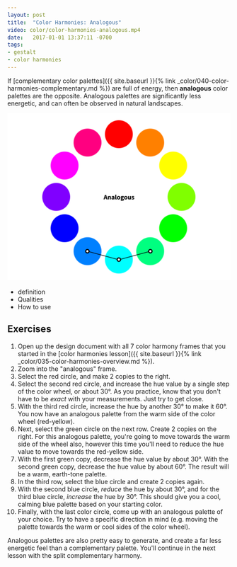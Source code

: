 ```yaml
---
layout: post
title:  "Color Harmonies: Analogous"
video: color/color-harmonies-analogous.mp4
date:   2017-01-01 13:37:11 -0700
tags:
- gestalt
- color harmonies
---
```

If [complementary color palettes]({{ site.baseurl }}{% link _color/040-color-harmonies-complementary.md %}) are full of energy, then **analogous** color palettes are the opposite. Analogous palettes are significantly less energetic, and can often be observed in natural landscapes.

![Analogous Color Harmony](/images/color/color-wheel-analogous.png)

* definition
* Qualities
* How to use

<!--more-->
## Exercises

1. Open up the design document with all 7 color harmony frames that you started in the [color harmonies lesson]({{ site.baseurl }}{% link _color/035-color-harmonies-overview.md %}).
2. Zoom into the "analogous" frame.
3. Select the red circle, and make 2 copies to the right.
4. Select the second red circle, and increase the hue value by a single step of the color wheel, or about 30°. As you practice, know that you don't have to be *exact* with your measurements. Just try to get close.
5. With the third red circle, increase the hue by another 30° to make it 60°. You now have an analogous palette from the warm side of the color wheel (red-yellow).
6. Next, select the green circle on the next row. Create 2 copies on the right. For this analogous palette, you're going to move towards the warm side of the wheel also, however this time you'll need to reduce the hue value to move towards the red-yellow side.
7. With the first green copy, decrease the hue value by about 30°. With the second green copy, decrease the hue value by about 60°. The result will be a warm, earth-tone palette.
8. In the third row, select the blue circle and create 2 copies again.
9. With the second blue circle, *reduce* the hue by about 30°, and for the third blue circle, *increase* the hue by 30°. This should give you a cool, calming blue palette based on your starting color.
10. Finally, with the last color circle, come up with an analogous palette of your choice. Try to have a specific direction in mind (e.g. moving the palette towards the warm or cool sides of the color wheel).

Analogous palettes are also pretty easy to generate, and create a far less energetic feel than a complementary palette. You'll continue in the next lesson with the split complementary harmony.

